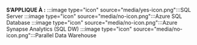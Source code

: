 <Token>**S’APPLIQUE À :** :::image type="icon" source="media/yes-icon.png":::SQL Server :::image type="icon" source="media/no-icon.png":::Azure SQL Database :::image type="icon" source="media/no-icon.png":::Azure Synapse Analytics (SQL DW) :::image type="icon" source="media/no-icon.png":::Parallel Data Warehouse </Token>


